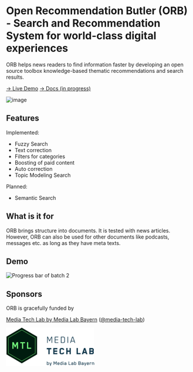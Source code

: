 # Open Recommendation Butler (ORB) - Search and Recommendation System for world-class digital experiences
ORB helps news readers to find information faster by developing an open source toolbox knowledge-based thematic recommendations and search results.

<a href="https://open-recommendation-butler.tech/">-> Live Demo</a>
<a href="https://orbdocs.readthedocs.io/en/latest/">-> Docs (in progress)</a>

![image](https://user-images.githubusercontent.com/40501887/208692280-deb10725-2a6b-4544-a5ea-8f50892d7ea5.png)

## Features
Implemented:
- Fuzzy Search
- Text correction
- Filters for categories
- Boosting of paid content
- Auto correction
- Topic Modeling Search

Planned:
- Semantic Search

## What is it for
ORB brings structure into documents. It is tested with news articles. However, ORB can also be used for other documents like podcasts, messages etc. as long as they have meta texts.

## Demo

<img src="https://media-tech-lab.github.io/images/progress-batch-2.png" width="250" title="Progress bar of batch 2">

## Sponsors

ORB is gracefully funded by

<a href="https://media-tech-lab.com">Media Tech Lab by Media Lab Bayern</a> (<a href="https://github.com/media-tech-lab">@media-tech-lab</a>)

<a href="https://media-tech-lab.com">
    <img src="https://raw.githubusercontent.com/media-tech-lab/.github/main/assets/mtl-powered-by.png" width="240" title="Media Tech Lab powered by logo">
</a>

